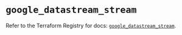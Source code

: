 # `google_datastream_stream`

Refer to the Terraform Registry for docs: [`google_datastream_stream`](https://registry.terraform.io/providers/hashicorp/google/6.21.0/docs/resources/datastream_stream).
